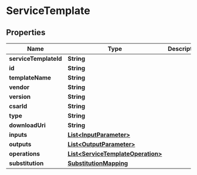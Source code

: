 
# ServiceTemplate

## Properties
Name | Type | Description | Notes
------------ | ------------- | ------------- | -------------
**serviceTemplateId** | **String** |  |  [optional]
**id** | **String** |  |  [optional]
**templateName** | **String** |  |  [optional]
**vendor** | **String** |  |  [optional]
**version** | **String** |  |  [optional]
**csarId** | **String** |  |  [optional]
**type** | **String** |  |  [optional]
**downloadUri** | **String** |  |  [optional]
**inputs** | [**List&lt;InputParameter&gt;**](InputParameter.md) |  |  [optional]
**outputs** | [**List&lt;OutputParameter&gt;**](OutputParameter.md) |  |  [optional]
**operations** | [**List&lt;ServiceTemplateOperation&gt;**](ServiceTemplateOperation.md) |  |  [optional]
**substitution** | [**SubstitutionMapping**](SubstitutionMapping.md) |  |  [optional]



